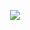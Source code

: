 
<p align="center">
  <img src="https://quotes-github-readme.vercel.app/api?type=horizontal&theme=dark&quote=程序员，喜欢写代码，喜欢做产品，喜欢分享技术知识，全栈开发者。&author=往事随風ovo&border=true"  />
</p>

<!-- ## Java Backend Boy 👋 -->

<!--
**wk-cloud/wk-cloud** is a ✨ _special_ ✨ repository because its `README.md` (this file) appears on your GitHub profile.

Here are some ideas to get you started:

- 🔭 I’m currently working on ...
- 🌱 I’m currently learning ...
- 👯 I’m looking to collaborate on ...
- 🤔 I’m looking for help with ...
- 💬 Ask me about ...
- 📫 How to reach me: ...
- 😄 Pronouns: ...
- ⚡ Fun fact: ...
-->
